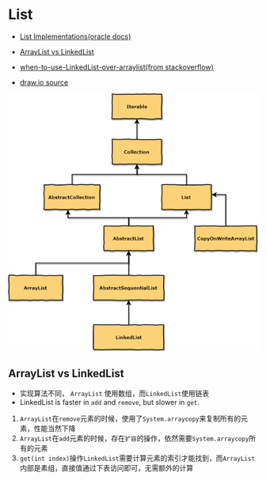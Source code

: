 # List

- [List Implementations(oracle docs)](https://docs.oracle.com/javase/tutorial/collections/implementations/list.html)
- [ArrayList vs LinkedList](https://dzone.com/articles/arraylist-vs-linkedlist-vs)
- [when-to-use-LinkedList-over-arraylist(from stackoverflow)](https://stackoverflow.com/questions/322715/when-to-use-linkedlist-over-arraylist)

- [draw.io source](draw.io/list.xml)

![List](images/list.png)

## ArrayList vs LinkedList

- 实现算法不同， `ArrayList` 使用数组，而`LinkedList`使用链表
- LinkedList is faster in `add` and `remove`, but slower in `get`.

1. `ArrayList`在`remove`元素的时候，使用了`System.arraycopy`来复制所有的元素，性能当然下降
2. `ArrayList`在`add`元素的时候，存在`扩容`的操作，依然需要`System.arraycopy`所有的元素
3. `get(int index)`操作`LinkedList`需要计算元素的索引才能找到，而`ArrayList`内部是素组，直接值通过下表访问即可，无需额外的计算
